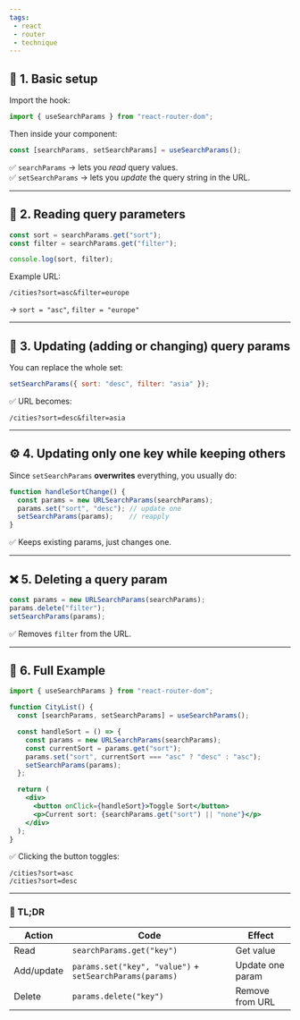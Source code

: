 ```yaml
---
tags: 
 - react
 - router
 - technique
---
```


## 🧩 1. Basic setup

Import the hook:

```js
import { useSearchParams } from "react-router-dom";
```

Then inside your component:

```jsx
const [searchParams, setSearchParams] = useSearchParams();
```

✅ `searchParams` → lets you _read_ query values.  
✅ `setSearchParams` → lets you _update_ the query string in the URL.

---

## 🧭 2. Reading query parameters

```jsx
const sort = searchParams.get("sort");
const filter = searchParams.get("filter");

console.log(sort, filter);
```

Example URL:

```
/cities?sort=asc&filter=europe
```

→ `sort = "asc"`, `filter = "europe"`

---

## 🧩 3. Updating (adding or changing) query params

You can replace the whole set:

```jsx
setSearchParams({ sort: "desc", filter: "asia" });
```

✅ URL becomes:

```
/cities?sort=desc&filter=asia
```

---

## ⚙️ 4. Updating only one key while keeping others

Since `setSearchParams` **overwrites** everything, you usually do:

```jsx
function handleSortChange() {
  const params = new URLSearchParams(searchParams);
  params.set("sort", "desc"); // update one
  setSearchParams(params);    // reapply
}
```

✅ Keeps existing params, just changes one.

---

## ❌ 5. Deleting a query param

```jsx
const params = new URLSearchParams(searchParams);
params.delete("filter");
setSearchParams(params);
```

✅ Removes `filter` from the URL.

---

## 🧠 6. Full Example

```jsx
import { useSearchParams } from "react-router-dom";

function CityList() {
  const [searchParams, setSearchParams] = useSearchParams();

  const handleSort = () => {
    const params = new URLSearchParams(searchParams);
    const currentSort = params.get("sort");
    params.set("sort", currentSort === "asc" ? "desc" : "asc");
    setSearchParams(params);
  };

  return (
    <div>
      <button onClick={handleSort}>Toggle Sort</button>
      <p>Current sort: {searchParams.get("sort") || "none"}</p>
    </div>
  );
}
```

✅ Clicking the button toggles:

```
/cities?sort=asc
/cities?sort=desc
```

---

### 🧠 TL;DR

|Action|Code|Effect|
|---|---|---|
|Read|`searchParams.get("key")`|Get value|
|Add/update|`params.set("key", "value")` + `setSearchParams(params)`|Update one param|
|Delete|`params.delete("key")`|Remove from URL|
